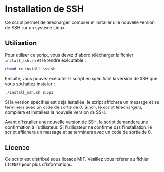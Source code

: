 # Installation de SSH

Ce script permet de télécharger, compiler et installer une nouvelle version de SSH sur un système Linux.

## Utilisation

Pour utiliser ce script, vous devez d'abord télécharger le fichier `install_ssh.sh` et le rendre exécutable :

```bash
chmod +x install_ssh.sh
```


Ensuite, vous pouvez exécuter le script en spécifiant la version de SSH que vous souhaitez installer :

```bash
./install_ssh.sh 8.5p1
```


Si la version spécifiée est déjà installée, le script affichera un message et se terminera avec un code de sortie de 0. Sinon, le script téléchargera, compilera et installera la nouvelle version de SSH.

Avant d'installer une nouvelle version de SSH, le script demandera une confirmation à l'utilisateur. Si l'utilisateur ne confirme pas l'installation, le script affichera un message et se terminera avec un code de sortie de 0.

## Licence

Ce script est distribué sous licence MIT. Veuillez vous référer au fichier `LICENSE` pour plus d'informations.
